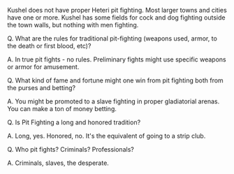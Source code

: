 
Kushel does not have proper Heteri pit fighting. Most larger towns and cities have one or more. Kushel has some fields for cock and dog fighting outside the town walls, but nothing with men fighting.


Q. What are the rules for traditional pit-fighting (weapons used, armor, to the death or first blood, etc)?

A.  In true pit fights - no rules. Preliminary fights might use specific weapons or armor for amusement.

Q. What kind of fame and fortune might one win from pit fighting both from the purses and betting?

A.  You might be promoted to a slave fighting in proper gladiatorial arenas.  You can make a ton of money betting.

Q. Is Pit Fighting a long and honored tradition?

A.  Long, yes.  Honored, no.  It's the equivalent of going to a strip club.

Q. Who pit fights? Criminals? Professionals?

A. Criminals, slaves, the desperate.